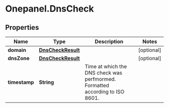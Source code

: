 # Onepanel.DnsCheck

## Properties
Name | Type | Description | Notes
------------ | ------------- | ------------- | -------------
**domain** | [**DnsCheckResult**](DnsCheckResult.md) |  | [optional] 
**dnsZone** | [**DnsCheckResult**](DnsCheckResult.md) |  | [optional] 
**timestamp** | **String** | Time at which the DNS check was perfmormed. Formatted according to ISO 8601. | 


